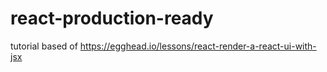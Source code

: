 # react-production-ready
tutorial based of https://egghead.io/lessons/react-render-a-react-ui-with-jsx
